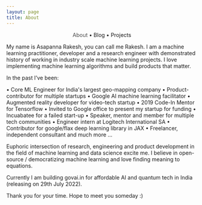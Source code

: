 ```yaml
---
layout: page
title: About
---
```


<section>
	<div style="text-align: center;">
		<span class="hlink " onclick="window.location='/whoami/'" style="color: rgba(0, 0, 0, 0.7)">About</span> • 
		<span class="hlink " onclick="window.location='/whoami/blog'">Blog</span> • 
		<span class="hlink " onclick="window.location='/whoami/projects'">Projects</span>
	</div>
	<div></div>
</section>


My name is Asapanna Rakesh, you can call me Rakesh. I am a machine learning practitioner, developer and a research engineer with demonstrated history of working in industry scale machine learning projects. I love implementing machine learning algorithms and build products that matter.

In the past I’ve been:

• Core ML Engineer for India's largest geo-mapping company
• Product-contributor for multiple startups
• Google AI machine learning facilitator
• Augmented reality developer for video-tech startup
• 2019 Code-In Mentor for Tensorflow
• Invited to Google office to present my startup for funding
• Incuabatee for a failed start-up
• Speaker, mentor and member for multiple tech communities
• Engineer intern at Logitech International SA
• Contributor for google/flax deep learning library in JAX
• Freelancer, independent consultant and much more …

Euphoric intersection of research, engineering and product development in the field of machine learning and data science excite me. I believe in open-source / democratizing machine learning and love finding meaning to equations.

Currently I am building govai.in for affordable AI and quantum tech in India (releasing on 29th July 2022).

Thank you for your time. Hope to meet you someday :)
